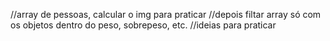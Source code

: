 //array de pessoas, calcular o img para praticar
//depois filtar array só com os objetos dentro do peso, sobrepeso, etc.
//ideias para praticar
